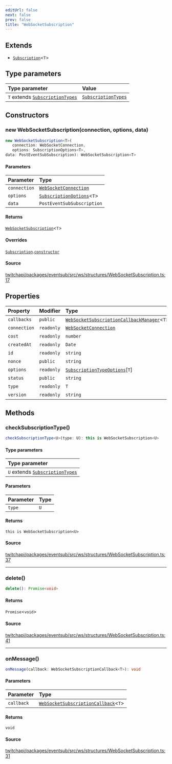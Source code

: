 ```yaml
---
editUrl: false
next: false
prev: false
title: "WebSocketSubscription"
---
```


## Extends

- [`Subscription`](/api/eventsub/classes/subscription/)\<`T`\>

## Type parameters

| Type parameter | Value |
| :------ | :------ |
| `T` extends [`SubscriptionTypes`](/api/eventsub/enumerations/subscriptiontypes/) | [`SubscriptionTypes`](/api/eventsub/enumerations/subscriptiontypes/) |

## Constructors

### new WebSocketSubscription(connection, options, data)

```ts
new WebSocketSubscription<T>(
   connection: WebSocketConnection, 
   options: SubscriptionOptions<T>, 
data: PostEventSubSubscription): WebSocketSubscription<T>
```

#### Parameters

| Parameter | Type |
| :------ | :------ |
| `connection` | [`WebSocketConnection`](/api/eventsub/classes/websocketconnection/) |
| `options` | [`SubscriptionOptions`](/api/eventsub/type-aliases/subscriptionoptions/)\<`T`\> |
| `data` | `PostEventSubSubscription` |

#### Returns

[`WebSocketSubscription`](/api/eventsub/classes/websocketsubscription/)\<`T`\>

#### Overrides

[`Subscription`](/api/eventsub/classes/subscription/).[`constructor`](/api/eventsub/classes/subscription/#constructors)

#### Source

[twitchapi/packages/eventsub/src/ws/structures/WebSocketSubscription.ts:17](https://github.com/pablornc/twitchapi//blob/3baa008ac8be1133cbb9253985d5d4cd48b4e780/packages/eventsub/src/ws/structures/WebSocketSubscription.ts#L17)

## Properties

| Property | Modifier | Type | Inherited from |
| :------ | :------ | :------ | :------ |
| `callbacks` | `public` | [`WebSocketSubscriptionCallbackManager`](/api/eventsub/classes/websocketsubscriptioncallbackmanager/)\<`T`\> | - |
| `connection` | `readonly` | [`WebSocketConnection`](/api/eventsub/classes/websocketconnection/) | - |
| `cost` | `readonly` | `number` | [`Subscription`](/api/eventsub/classes/subscription/).`cost` |
| `createdAt` | `readonly` | `Date` | [`Subscription`](/api/eventsub/classes/subscription/).`createdAt` |
| `id` | `readonly` | `string` | [`Subscription`](/api/eventsub/classes/subscription/).`id` |
| `nonce` | `public` | `string` | [`Subscription`](/api/eventsub/classes/subscription/).`nonce` |
| `options` | `readonly` | [`SubscriptionTypeOptions`](/api/eventsub/interfaces/subscriptiontypeoptions/)\[`T`\] | [`Subscription`](/api/eventsub/classes/subscription/).`options` |
| `status` | `public` | `string` | [`Subscription`](/api/eventsub/classes/subscription/).`status` |
| `type` | `readonly` | `T` | [`Subscription`](/api/eventsub/classes/subscription/).`type` |
| `version` | `readonly` | `string` | [`Subscription`](/api/eventsub/classes/subscription/).`version` |

## Methods

### checkSubscriptionType()

```ts
checkSubscriptionType<U>(type: U): this is WebSocketSubscription<U>
```

#### Type parameters

| Type parameter |
| :------ |
| `U` extends [`SubscriptionTypes`](/api/eventsub/enumerations/subscriptiontypes/) |

#### Parameters

| Parameter | Type |
| :------ | :------ |
| `type` | `U` |

#### Returns

`this is WebSocketSubscription<U>`

#### Source

[twitchapi/packages/eventsub/src/ws/structures/WebSocketSubscription.ts:37](https://github.com/pablornc/twitchapi//blob/3baa008ac8be1133cbb9253985d5d4cd48b4e780/packages/eventsub/src/ws/structures/WebSocketSubscription.ts#L37)

***

### delete()

```ts
delete(): Promise<void>
```

#### Returns

`Promise`\<`void`\>

#### Source

[twitchapi/packages/eventsub/src/ws/structures/WebSocketSubscription.ts:41](https://github.com/pablornc/twitchapi//blob/3baa008ac8be1133cbb9253985d5d4cd48b4e780/packages/eventsub/src/ws/structures/WebSocketSubscription.ts#L41)

***

### onMessage()

```ts
onMessage(callback: WebSocketSubscriptionCallback<T>): void
```

#### Parameters

| Parameter | Type |
| :------ | :------ |
| `callback` | [`WebSocketSubscriptionCallback`](/api/eventsub/type-aliases/websocketsubscriptioncallback/)\<`T`\> |

#### Returns

`void`

#### Source

[twitchapi/packages/eventsub/src/ws/structures/WebSocketSubscription.ts:31](https://github.com/pablornc/twitchapi//blob/3baa008ac8be1133cbb9253985d5d4cd48b4e780/packages/eventsub/src/ws/structures/WebSocketSubscription.ts#L31)
